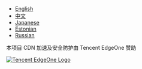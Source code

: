+ [English](http://krondo.com/blog/?page_id=1327)
+ [中文](https://github.com/likebeta/twisted-intro-cn/tree/master/zh)
+ [Japanese](http://skitazaki.appspot.com/translation/twisted-intro-ja/index.html)
+ [Estonian](http://timgluz.wordpress.com/2010/07/14/sissejuhatus-asunkroonsesse-maailma/)
+ [Russian](http://ninaevseenko.github.com/async_twisted_ru/)


本项目 CDN 加速及安全防护由 Tencent EdgeOne 赞助


<a href="https://edgeone.ai/zh?from=github" target="_blank" rel="noopener noreferrer">
  <img src="https://edgeone.ai/media/34fe3a45-492d-4ea4-ae5d-ea1087ca7b4b.png" alt="Tencent EdgeOne Logo">
</a>